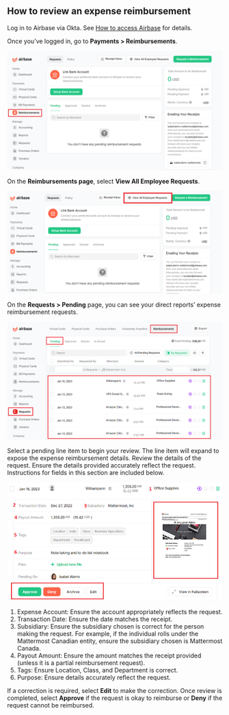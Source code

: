 ## How to review an expense reimbursement

Log in to Airbase via Okta. See [How to access Airbase](https://handbook.mattermost.com/operations/finance/purchasing/airbase/how-to-access-airbase) for details.

Once you’ve logged in, go to **Payments > Reimbursements**.

![Example of how to access reimbursement requests in Airbase.](/.gitbook/assets/Airbase-access-reimbursements.png "Example of how to access reimbursement requests in Airbase")

On the **Reimbursements page**, select **View All Employee Requests**.

![Example of how to access reimbursement requests from direct reports in Airbase.](/.gitbook/assets/Airbase-view-all-employee-requests.png "Example of how to access reimbursement requests from direct reports in Airbase")

On the **Requests > Pending** page, you can see your direct reports’ expense reimbursement requests.

![Example of how to access pending reimbursement requests in Airbase.](/.gitbook/assets/Airbase-review-pending-reimbursement-requests.png "Example of how to access pending reimbursement requests in Airbase")

Select a pending line item to begin your review. The line item will expand to expose the expense reimbursement details. Review the details of the request. Ensure the details provided accurately reflect the request. Instructions for fields in this section are included below.

![Example of reimbursement fields to review in Airbase.](/.gitbook/assets/Airbase-pending-reimbursement-decision.png "Example of reimbursement fields to review in Airbase")

1. Expense Account: Ensure the account appropriately reflects the request.
2. Transaction Date: Ensure the date matches the receipt.
3. Subsidiary: Ensure the subsidiary chosen is correct for the person making the request. For example, if the individual rolls under the Mattermost Canadian entity, ensure the subsidiary chosen is Mattermost Canada.
4. Payout Amount: Ensure the amount matches the receipt provided (unless it is a partial reimbursement request).
5. Tags: Ensure Location, Class, and Department is correct. 
6. Purpose: Ensure details accurately reflect the request.

If a correction is required, select **Edit** to make the correction.
Once review is completed, select **Approve** if the request is okay to reimburse or **Deny** if the request cannot be reimbursed.
